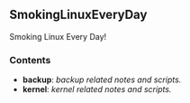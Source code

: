 ## SmokingLinuxEveryDay
Smoking Linux Every Day!

### Contents
* **backup**: *backup related notes and scripts.*
* **kernel**: *kernel related notes and scripts.*


